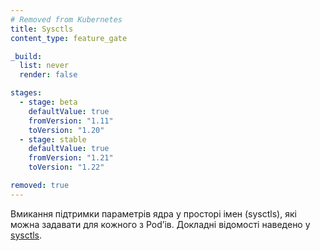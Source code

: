 ```yaml
---
# Removed from Kubernetes
title: Sysctls
content_type: feature_gate

_build:
  list: never
  render: false

stages:
  - stage: beta 
    defaultValue: true
    fromVersion: "1.11"
    toVersion: "1.20"
  - stage: stable
    defaultValue: true
    fromVersion: "1.21"
    toVersion: "1.22"    

removed: true
---
```

Вмикання підтримки параметрів ядра у просторі імен (sysctls), які можна задавати для кожного з Podʼів. Докладні відомості наведено у [sysctls](/uk/docs/tasks/administer-cluster/sysctl-cluster/).
